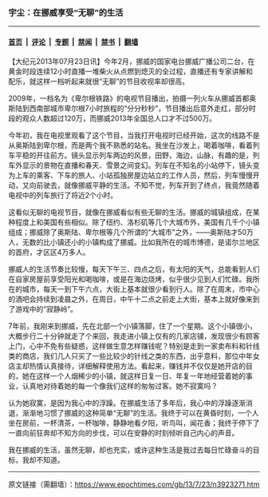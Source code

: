 ### 宇尘：在挪威享受“无聊”的生活

---

#### [首页](../../../..?n3923271) &nbsp;|&nbsp; [评论](../../../../../epoch-comment?n3923271) &nbsp;|&nbsp; [专题](../../../../../epoch-special?n3923271) &nbsp;|&nbsp; [禁闻](../../../../../epoch-news?n3923271) &nbsp;|&nbsp; [禁书](../../../../../books?n3923271) &nbsp;|&nbsp; [翻墙](https://github.com/gfw-breaker/nogfw/blob/master/README.md?n3923271)


<div class="post_content" id="artbody" itemprop="articleBody">
 <!-- article content begin -->
 <p>
  【大纪元2013年07月23日讯】今年2月，挪威的国家电台挪威广播公司二台，在黄金时段连续12小时直播一堆柴火从点燃到熄灭的全过程，直播还有专家讲解和配乐，就这样一档听起来就很“无聊”的节目收视率却很高。
 </p>
 <p>
  2009年，一档名为《卑尔根铁路》的电视节目播出，拍摄一列火车从挪威首都奥斯陆到西南部城市卑尔根7小时旅程的“分分秒秒”，节目播出后意外走红，部分时段的观众人数超过120万，而挪威2013年全国总人口才不过500万。
 </p>
 <p>
  今年初，我在电视里观看了这个节目，当我打开电视时已经开始，这次的线路不是从奥斯陆到卑尔根，而是两个我不熟悉的站名。我坐在沙发上，喝着咖啡，看着列车平稳的开往前方。镜头显示列车两边的风景，田野，海边，山脉，有趣的是，列车外显示的景物在直播和春天、雪景之间变幻。列车在不知名的小站停下，镜头变为上车的乘客、下车的旅人、小站孤独房屋边站立的工作人员，然后，列车慢慢开动，又向前驶去，就像挪威平静的生活。不知不觉，列车开到了终点，我竟然随着电视中的列车旅行了将近2个小时。
 </p>
 <p>
  这看似无聊的电视节目，就像在挪威看似有些无聊的生活。挪威的城镇组成，在某种程度上和美国有些相似。除了纽约、洛杉矶等几个大城市外，美国有几千个小镇组成；挪威除了奥斯陆、卑尔根等几个所谓的“大城市”之外，——奥斯陆才50万人，无数的比小镇还小的小镇构成了挪威。比如我所在的城市博德，是诺尔兰地区的首府，才区区4万多人。
 </p>
 <p>
  挪威人的生活节奏比较慢，每天下午三、四点之后，有太阳的天气，总能看到人们在自家房屋前享受阳光和喝咖啡，或是在海边烧烤，似乎很少见到人们忙碌。我所在的城市，每天一到下午六点，大街上基本就很少看到行人。除了在周末，市中心的酒吧会持续到凌晨之外，在周日，中午十二点之前走上大街，基本上就好像来到了游戏中的“寂静岭”。
 </p>
 <p>
  7年前，我刚来到挪威，先在北部一个小镇落脚，住了一个星期。这个小镇很小，大概步行二十分钟就走了个来回，我走进小镇上仅有的几家店铺，发现很少有顾客上门，心中不免有些疑惑，这样做生意怎样赚钱呢？特别是走到一家卖布料和针线类的商店，我们几人只买了一些比较少的针线之类的东西，出乎意料，那位中年女店主却热情认真接待，详细解释使用方法。看起来，赚钱并不仅仅是她开店的目的，她在这样一个人烟稀少的小镇，就这样日复一日、年复一年地经营着她的事业，认真地对待着她的每一个像我们这样的匆匆过客。她不寂寞吗？
 </p>
 <p>
  认为她寂寞，是因为我心中的浮躁。在挪威生活了多年后，我心中的浮躁逐渐消退，渐渐地习惯了挪威的这种简单“无聊”的生活。我终于可以在黄昏时刻，一个人坐在房前，一杯清茶，一杯咖啡，静静地看夕阳，听鸟叫，闻花香；我终于停下了一直向前狂奔却不知方向的步伐，可以在安静的时刻倾听自己内心的声音。
 </p>
 <p>
  我在挪威的生活，虽然无聊，却也充实，或许这种生活是我过去每日忙碌奋斗的目标，我却不知道。
 </p>
 <!-- article content end -->
 <div id="below_article_ad">
 </div>
</div>


---

原文链接（需翻墙）：https://www.epochtimes.com/gb/13/7/23/n3923271.htm